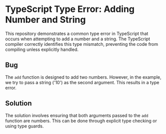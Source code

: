 # TypeScript Type Error: Adding Number and String

This repository demonstrates a common type error in TypeScript that occurs when attempting to add a number and a string. The TypeScript compiler correctly identifies this type mismatch, preventing the code from compiling unless explicitly handled.

## Bug
The `add` function is designed to add two numbers. However, in the example, we try to pass a string ('10') as the second argument. This results in a type error. 

## Solution
The solution involves ensuring that both arguments passed to the `add` function are numbers. This can be done through explicit type checking or using type guards.